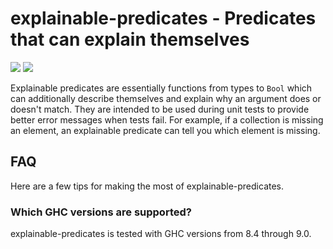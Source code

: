 # explainable-predicates - Predicates that can explain themselves

![](https://travis-ci.com/cdsmith/explainable-predicates.svg?branch=main)
![](https://img.shields.io/hackage/v/explainable-predicates)

Explainable predicates are essentially functions from types to `Bool` which can
additionally describe themselves and explain why an argument does or doesn't
match.  They are intended to be used during unit tests to provide better error
messages when tests fail.  For example, if a collection is missing an element,
an explainable predicate can tell you which element is missing.

## FAQ

Here are a few tips for making the most of explainable-predicates.

### Which GHC versions are supported?

explainable-predicates is tested with GHC versions from 8.4 through 9.0.

